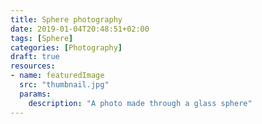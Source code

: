```yaml
---
title: Sphere photography
date: 2019-01-04T20:48:51+02:00
tags: [Sphere]
categories: [Photography]
draft: true
resources:
- name: featuredImage
  src: "thumbnail.jpg"
  params:
    description: "A photo made through a glass sphere"
---
```


